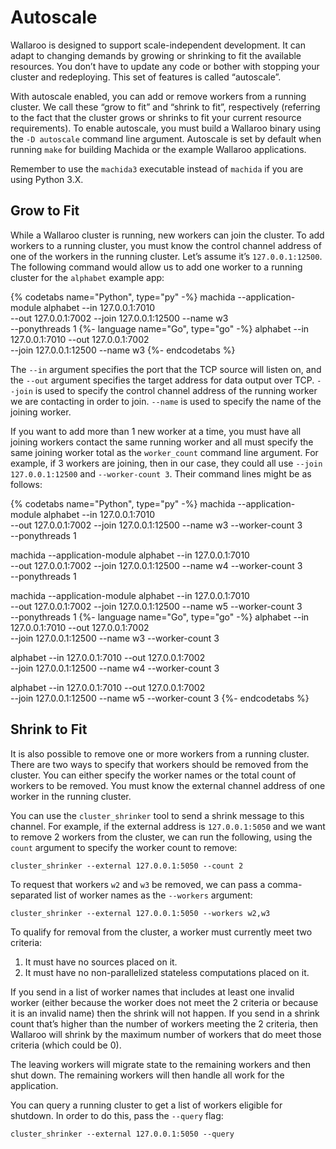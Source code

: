 # Autoscale

Wallaroo is designed to support scale-independent development. It can adapt to changing demands by growing or shrinking to fit the available resources. You don’t have to update any code or bother with stopping your cluster and redeploying. This set of features is called “autoscale”.

With autoscale enabled, you can add or remove workers from a running cluster. We call these “grow to fit” and “shrink to fit”, respectively (referring to the fact that the cluster grows or shrinks to fit your current resource requirements). To enable autoscale, you must build a Wallaroo binary using the `-D autoscale` command line argument. Autoscale is set by default when running `make` for building Machida or the example Wallaroo applications.

Remember to use the `machida3` executable instead of `machida` if you are using Python 3.X.

## Grow to Fit

While a Wallaroo cluster is running, new workers can join the cluster.  To add workers to a running cluster, you must know the control channel address of one of the workers in the running cluster.  Let’s assume it’s `127.0.0.1:12500`.  The following command would allow us to add one worker to a running cluster for the `alphabet` example app:

{% codetabs name="Python", type="py" -%}
machida --application-module alphabet --in 127.0.0.1:7010 \
  --out 127.0.0.1:7002 --join 127.0.0.1:12500 --name w3 \
  --ponythreads 1
{%- language name="Go", type="go" -%}
alphabet --in 127.0.0.1:7010 --out 127.0.0.1:7002 \
  --join 127.0.0.1:12500 --name w3
{%- endcodetabs %}

The `--in` argument specifies the port that the TCP source will listen on, and the `--out` argument specifies the target address for data output over TCP. `--join` is used to specify the control channel address of the running worker we are contacting in order to join.  `--name` is used to specify the name of the joining worker.

If you want to add more than 1 new worker at a time, you must have all joining workers contact the same running worker and all must specify the same joining worker total as the `worker_count` command line argument.  For example, if 3 workers are joining, then in our case, they could all use `--join 127.0.0.1:12500` and `--worker-count 3`.  Their command lines might be as follows:

{% codetabs name="Python", type="py" -%}
machida --application-module alphabet --in 127.0.0.1:7010 \
  --out 127.0.0.1:7002 --join 127.0.0.1:12500 --name w3 --worker-count 3 \
  --ponythreads 1

machida --application-module alphabet --in 127.0.0.1:7010 \
  --out 127.0.0.1:7002 --join 127.0.0.1:12500 --name w4 --worker-count 3 \
  --ponythreads 1

machida --application-module alphabet --in 127.0.0.1:7010 \
  --out 127.0.0.1:7002 --join 127.0.0.1:12500 --name w5 --worker-count 3 \
  --ponythreads 1
{%- language name="Go", type="go" -%}
alphabet --in 127.0.0.1:7010 --out 127.0.0.1:7002 \
  --join 127.0.0.1:12500 --name w3 --worker-count 3

alphabet --in 127.0.0.1:7010 --out 127.0.0.1:7002 \
  --join 127.0.0.1:12500 --name w4 --worker-count 3

alphabet --in 127.0.0.1:7010 --out 127.0.0.1:7002 \
  --join 127.0.0.1:12500 --name w5 --worker-count 3
{%- endcodetabs %}

## Shrink to Fit

It is also possible to remove one or more workers from a running cluster.
There are two ways to specify that workers should be removed from the cluster.  You can either specify the worker names or the total count of workers to be removed.  You must know the external channel address of one worker in the running cluster.

You can use the `cluster_shrinker` tool to send a shrink message to this channel. For example, if the external address is `127.0.0.1:5050` and we want to remove 2 workers from the cluster, we can run the following, using the `count` argument to specify the worker count to remove:

```
cluster_shrinker --external 127.0.0.1:5050 --count 2
```

To request that workers `w2` and `w3` be removed, we can pass a comma-separated list of worker names as the `--workers` argument:

```
cluster_shrinker --external 127.0.0.1:5050 --workers w2,w3
```

To qualify for removal from the cluster, a worker must currently meet two criteria:

1. It must have no sources placed on it.
2. It must have no non-parallelized stateless computations placed on it.

If you send in a list of worker names that includes at least one invalid worker (either because the worker does not meet the 2 criteria or because it is an invalid name) then the shrink will not happen. If you send in a shrink count that’s higher than the number of workers meeting the 2 criteria, then Wallaroo will shrink by the maximum number of workers that do meet those criteria (which could be 0).

The leaving workers will migrate state to the remaining workers and then shut down. The remaining workers will then handle all work for the application.

You can query a running cluster to get a list of workers eligible for shutdown. In order to do this, pass the `--query` flag:

```
cluster_shrinker --external 127.0.0.1:5050 --query
```

